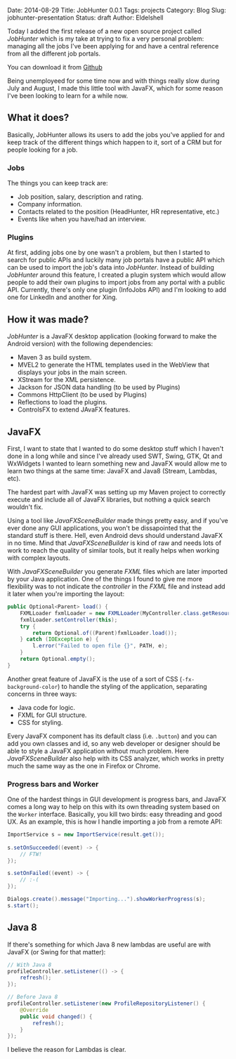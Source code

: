 Date: 2014-08-29
Title: JobHunter 0.0.1
Tags: projects
Category: Blog
Slug: jobhunter-presentation
Status: draft
Author: Eldelshell

Today I added the first release of a new open source project called *JobHunter* which
is my take at trying to fix a very personal problem: managing all the jobs I've been
applying for and have a central reference from all the different job portals.

You can download it from [Github](https://github.com/Eldelshell/JobHunter)

Being unemployeed for some time now and with things really slow during July and August,
I made this little tool with JavaFX, which for some reason I've been looking to learn
for a while now.

## What it does?

Basically, JobHunter allows its users to add the jobs you've applied for and keep track
of the different things which happen to it, sort of a CRM but for people looking for a job.

### Jobs

The things you can keep track are:

* Job position, salary, description and rating.
* Company information.
* Contacts related to the position (HeadHunter, HR representative, etc.)
* Events like when you have/had an interview.

### Plugins

At first, adding jobs one by one wasn't a problem, but then I started to search for public APIs
and luckily many job portals have a public API which can be used to import the job's data into
*JobHunter*. Instead of building *JobHunter* around this feature, I created a plugin system
which would allow people to add their own plugins to import jobs from any portal with a public API.
Currently, there's only one plugin (InfoJobs API) and I'm looking to add one for LinkedIn and another
for Xing.

## How it was made?

*JobHunter* is a JavaFX desktop application (looking forward to make the Android version) with
the following dependencies:

* Maven 3 as build system.
* MVEL2 to generate the HTML templates used in the WebView that displays your jobs in the main screen.
* XStream for the XML persistence.
* Jackson for JSON data handling (to be used by Plugins)
* Commons HttpClient (to be used by Plugins)
* Reflections to load the plugins.
* ControlsFX to extend JAvaFX features.

## JavaFX

First, I want to state that I wanted to do some desktop stuff which I haven't done in a long while and since
I've already used SWT, Swing, GTK, Qt and WxWidgets I wanted to learn something new and JavaFX would allow me
to learn two things at the same time: JavaFX and Java8 (Stream, Lambdas, etc).

The hardest part with JavaFX was setting up my Maven project to correctly execute and include all of JavaFX
libraries, but nothing a quick search wouldn't fix.

 Using a tool like _JavaFXSceneBuilder_ made things pretty easy, and if you've ever done any GUI
applications, you won't be dissapointed that the standard stuff is there. Hell, even Android devs should
understand JavaFX in no time. Mind that _JavaFXSceneBuilder_ is kind of raw and needs lots of work 
to reach the quality of similar tools, but it really helps when working with complex layouts.

With _JavaFXSceneBuilder_ you generate *FXML* files which are later imported by your Java application. One of
the things I found to give me more flexibility was to not indicate the _controller_ in the _FXML_ file and instead
add it later when you're importing the layout:

~~~java
public Optional<Parent> load() {
	FXMLLoader fxmlLoader = new FXMLLoader(MyController.class.getResource(PATH));
	fxmlLoader.setController(this);
	try {
		return Optional.of((Parent)fxmlLoader.load());
	} catch (IOException e) {
		l.error("Failed to open file {}", PATH, e);
	}
	return Optional.empty();
}
~~~

Another great feature of JavaFX is the use of a sort of CSS (`-fx-background-color`) to handle the styling
of the application, separating concerns in three ways:

* Java code for logic.
* FXML for GUI structure.
* CSS for styling.

Every JavaFX component has its default class (i.e. `.button`) and you can add you own classes and id, so any
web developer or designer should be able to style a JavaFX application without much problem. Here _JavaFXSceneBuilder_
also help with its CSS analyzer, which works in pretty much the same way as the one in Firefox or Chrome.

### Progress bars and Worker

One of the hardest things in GUI development is progress bars, and JavaFX comes a long way to help on this
with its own threading system based on the `Worker` interface. Basically, you kill two birds: easy threading and
good UX. As an example, this is how I handle importing a job from a remote API:

~~~java
ImportService s = new ImportService(result.get());
				
s.setOnSucceeded((event) -> {
	// FTW!
});

s.setOnFailed((event) -> {
	// :-(
});

Dialogs.create().message("Importing...").showWorkerProgress(s);
s.start();
~~~

## Java 8

If there's something for which Java 8 new lambdas are useful are with JavaFX (or Swing for that matter):


~~~java
// With Java 8
profileController.setListener(() -> {
	refresh();
});

// Before Java 8
profileController.setListener(new ProfileRepositoryListener() {
	@Override
	public void changed() {
		refresh();
	}
});
~~~

I believe the reason for Lambdas is clear.
